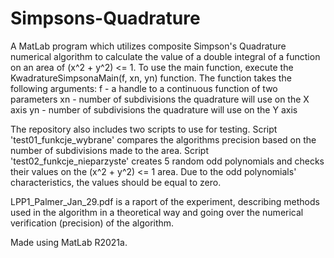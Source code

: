 # Simpsons-Quadrature
A MatLab program which utilizes composite Simpson's Quadrature numerical algorithm to calculate the value of a double integral of a function on an area of (x^2 + y^2) <= 1.
To use the main function, execute the KwadratureSimpsonaMain(f, xn, yn) function. The function takes the following arguments:
   f - a handle to a continuous function of two parameters
  xn - number of subdivisions the quadrature will use on the X axis
  yn - number of subdivisions the quadrature will use on the Y axis
  
The repository also includes two scripts to use for testing.
Script 'test01_funkcje_wybrane' compares the algorithms precision based on the number of subdivisions made to the area.
Script 'test02_funkcje_nieparzyste' creates 5 random odd polynomials and checks their values on the (x^2 + y^2) <= 1 area. Due to the odd polynomials' characteristics, the values should be equal to zero.

LPP1_Palmer_Jan_29.pdf is a raport of the experiment, describing methods used in the algorithm in a theoretical way and going over the numerical verification (precision) of the algorithm.

Made using MatLab R2021a.
